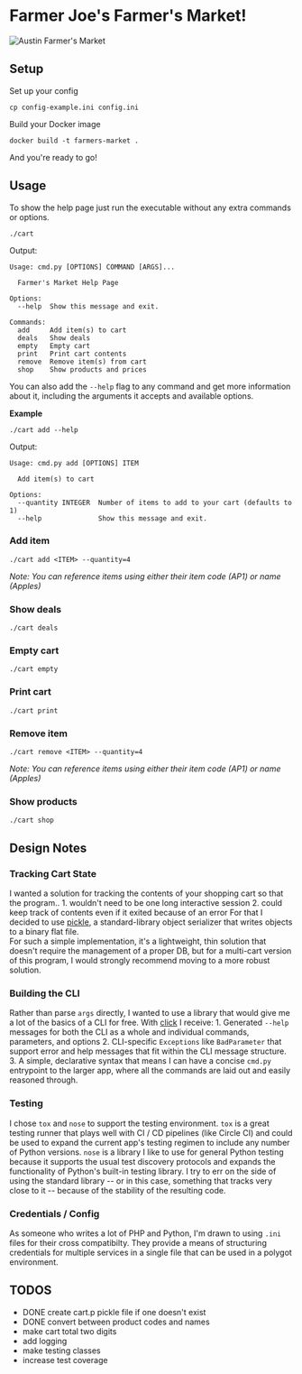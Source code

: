 # Farmer Joe's Farmer's Market!

![Austin Farmer's Market](http://austinot.com/wp-content/uploads/2016/01/Austin-Farmers-Markets-Downtown.jpg)

## Setup

Set up your config

```
cp config-example.ini config.ini
```

Build your Docker image

```
docker build -t farmers-market .
```

And you're ready to go!

## Usage

To show the help page just run the executable without any extra commands or options.

```
./cart
```

Output:

```
Usage: cmd.py [OPTIONS] COMMAND [ARGS]...

  Farmer's Market Help Page

Options:
  --help  Show this message and exit.

Commands:
  add     Add item(s) to cart
  deals   Show deals
  empty   Empty cart
  print   Print cart contents
  remove  Remove item(s) from cart
  shop    Show products and prices
```

You can also add the `--help` flag to any command and get more information about it, including the arguments it accepts and available options.

**Example**
```
./cart add --help
```

Output:

```
Usage: cmd.py add [OPTIONS] ITEM

  Add item(s) to cart

Options:
  --quantity INTEGER  Number of items to add to your cart (defaults to 1)
  --help              Show this message and exit.
```


### Add item

```
./cart add <ITEM> --quantity=4
```

*Note: You can reference items using either their item code (AP1) or name (Apples)*

### Show deals

```
./cart deals
```

### Empty cart

```
./cart empty
```

### Print cart

```
./cart print
```

### Remove item

```
./cart remove <ITEM> --quantity=4
```

*Note: You can reference items using either their item code (AP1) or name (Apples)*

### Show products

```
./cart shop
```

## Design Notes

### Tracking Cart State

I wanted a solution for tracking the contents of your shopping cart so that the program.. 
    1. wouldn't need to be one long interactive session
    2. could keep track of contents even if it exited because of an error
For that I decided to use [pickle](https://docs.python.org/3/library/pickle.html), a standard-library object serializer that writes objects to a binary flat file.  
For such a simple implementation, it's a lightweight, thin solution that doesn't require the management of a proper DB, but for a multi-cart version of this program, I would strongly recommend moving to a more robust solution.

### Building the CLI

Rather than parse `args` directly, I wanted to use a library that would give me a lot of the basics of a CLI for free. With [click](http://click.pocoo.org/5/) I receive:
    1. Generated `--help` messages for both the CLI as a whole and individual commands, parameters, and options
    2. CLI-specific `Exceptions` like `BadParameter` that support error and help messages that fit within the CLI message structure.
    3. A simple, declarative syntax that means I can have a concise `cmd.py` entrypoint to the larger app, where all the commands are laid out and easily reasoned through.

### Testing

I chose `tox` and `nose` to support the testing environment. `tox` is a great testing runner that plays well with CI / CD pipelines (like Circle CI) and could be used to expand the current app's testing regimen to include any number of Python versions. `nose` is a library I like to use for general Python testing because it supports the usual test discovery protocols and expands the functionality of Python's built-in testing library. I try to err on the side of using the standard library -- or in this case, something that tracks very close to it -- because of the stability of the resulting code.

### Credentials / Config

As someone who writes a lot of PHP and Python, I'm drawn to using `.ini` files for their cross compatibilty. They provide a means of structuring credentials for multiple services in a single file that can be used in a polygot environment.

## TODOS

 - DONE create cart.p pickle file if one doesn't exist
 - DONE convert between product codes and names
 - make cart total two digits
 - add logging
 - make testing classes
 - increase test coverage